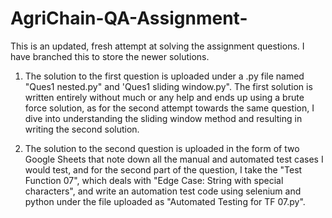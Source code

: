# AgriChain-QA-Assignment-

This is an updated, fresh attempt at solving the assignment questions. I have branched this to store the newer solutions.

1) The solution to the first question is uploaded under a .py file named "Ques1 nested.py" and 'Ques1 sliding window.py". The first solution is written entirely without much or any help and ends up using a brute force solution, as for the second attempt towards the same question, I dive into understanding the sliding window method and resulting in writing the second solution.
 
2) The solution to the second question is uploaded in the form of two Google Sheets that note down all the manual and automated test cases I would test, and for the second part of the question, I take the "Test Function 07", which deals with "Edge Case: String with special characters", and write an automation test code using selenium and python under the file uploaded as "Automated Testing for TF 07.py".
